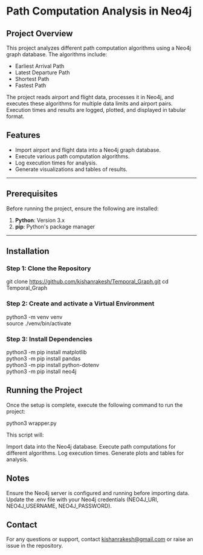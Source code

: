# Path Computation Analysis in Neo4j

## Project Overview

This project analyzes different path computation algorithms using a Neo4j graph database. The algorithms include:
- Earliest Arrival Path
- Latest Departure Path
- Shortest Path
- Fastest Path

The project reads airport and flight data, processes it in Neo4j, and executes these algorithms for multiple data limits and airport pairs. Execution times and results are logged, plotted, and displayed in tabular format.

## Features

- Import airport and flight data into a Neo4j graph database.
- Execute various path computation algorithms.
- Log execution times for analysis.
- Generate visualizations and tables of results.

---

## Prerequisites

Before running the project, ensure the following are installed:

1. **Python**: Version 3.x
2. **pip**: Python's package manager

---

## Installation

### Step 1: Clone the Repository
git clone https://github.com/kishanrakesh/Temporal_Graph.git
cd Temporal_Graph

### Step 2: Create and activate a Virtual Environment
python3 -m venv venv  
source ./venv/bin/activate

### Step 3: Install Dependencies
python3 -m pip install matplotlib  
python3 -m pip install pandas  
python3 -m pip install python-dotenv  
python3 -m pip install neo4j  

## Running the Project

Once the setup is complete, execute the following command to run the project:

python3 wrapper.py

This script will:

Import data into the Neo4j database.
Execute path computations for different algorithms.
Log execution times.
Generate plots and tables for analysis.

## Notes

Ensure the Neo4j server is configured and running before importing data.
Update the .env file with your Neo4j credentials (NEO4J_URI, NEO4J_USERNAME, NEO4J_PASSWORD).

## Contact

For any questions or support, contact kishanrakesh@gmail.com or raise an issue in the repository.